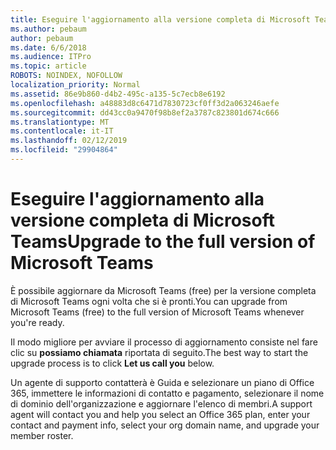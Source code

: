 ```yaml
---
title: Eseguire l'aggiornamento alla versione completa di Microsoft Teams
ms.author: pebaum
author: pebaum
ms.date: 6/6/2018
ms.audience: ITPro
ms.topic: article
ROBOTS: NOINDEX, NOFOLLOW
localization_priority: Normal
ms.assetid: 86e9b860-d4b2-495c-a135-5c7ecb8e6192
ms.openlocfilehash: a48883d8c6471d7830723cf0ff3d2a063246aefe
ms.sourcegitcommit: dd43cc0a9470f98b8ef2a3787c823801d674c666
ms.translationtype: MT
ms.contentlocale: it-IT
ms.lasthandoff: 02/12/2019
ms.locfileid: "29904864"
---
```

# <a name="upgrade-to-the-full-version-of-microsoft-teams"></a><span data-ttu-id="d3446-102">Eseguire l'aggiornamento alla versione completa di Microsoft Teams</span><span class="sxs-lookup"><span data-stu-id="d3446-102">Upgrade to the full version of Microsoft Teams</span></span>

<span data-ttu-id="d3446-103">È possibile aggiornare da Microsoft Teams (free) per la versione completa di Microsoft Teams ogni volta che si è pronti.</span><span class="sxs-lookup"><span data-stu-id="d3446-103">You can upgrade from Microsoft Teams (free) to the full version of Microsoft Teams whenever you're ready.</span></span>
  
<span data-ttu-id="d3446-104">Il modo migliore per avviare il processo di aggiornamento consiste nel fare clic su **possiamo chiamata** riportata di seguito.</span><span class="sxs-lookup"><span data-stu-id="d3446-104">The best way to start the upgrade process is to click **Let us call you** below.</span></span> 
  
<span data-ttu-id="d3446-105">Un agente di supporto contatterà è Guida e selezionare un piano di Office 365, immettere le informazioni di contatto e pagamento, selezionare il nome di dominio dell'organizzazione e aggiornare l'elenco di membri.</span><span class="sxs-lookup"><span data-stu-id="d3446-105">A support agent will contact you and help you select an Office 365 plan, enter your contact and payment info, select your org domain name, and upgrade your member roster.</span></span>
  

